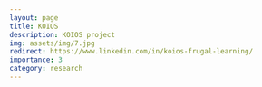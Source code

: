 ```yaml
---
layout: page
title: KOIOS
description: KOIOS project
img: assets/img/7.jpg
redirect: https://www.linkedin.com/in/koios-frugal-learning/
importance: 3
category: research
---
```


